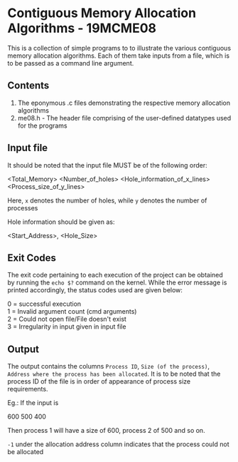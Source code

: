 # Contiguous Memory Allocation Algorithms - 19MCME08

This is a collection of simple programs to to illustrate the various contiguous memory allocation algorithms. Each of them take inputs from a file, which is to be passed as a command line argument.

## Contents

1. The eponymous .c files demonstrating the respective memory allocation algorithms
2. me08.h - The header file comprising of the user-defined datatypes used for the programs

## Input file

It should be noted that the input file MUST be of the following order:

<Total_Memory>
<Number_of_holes>
<Hole_information_of_x_lines>
<Process_size_of_y_lines>

Here, `x` denotes the number of holes, while `y` denotes the number of processes

Hole information should be given as:

<Start_Address>, <Hole_Size>

## Exit Codes

The exit code pertaining to each execution of the project can be obtained by running the `echo $?` command on the kernel. While the error message is printed accordingly, the status codes used are given below:

0 = successful execution<br>
1 = Invalid argument count (cmd arguments)<br>
2 = Could not open file/File doesn't exist<br>
3 = Irregularity in input given in input file<br>

## Output

The output contains the columns `Process ID`, `Size (of the process)`, `Address where the process has been allocated`.
It is to be noted that the process ID of the file is in order of appearance of process size requirements.

Eg.: If the input is

600
500
400

Then process 1 will have a size of 600, process 2 of 500 and so on.

`-1` under the allocation address column indicates that the process could not be allocated
